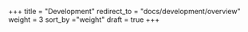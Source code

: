 +++
title = "Development"
redirect_to = "docs/development/overview"
weight = 3
sort_by ="weight"
draft = true
+++
